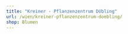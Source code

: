 ```yaml
---
title: "Kreiner - Pflanzenzentrum Döbling"
url: /wien/kreiner-pflanzenzentrum-doebling/
shop: Blumen
---
```

